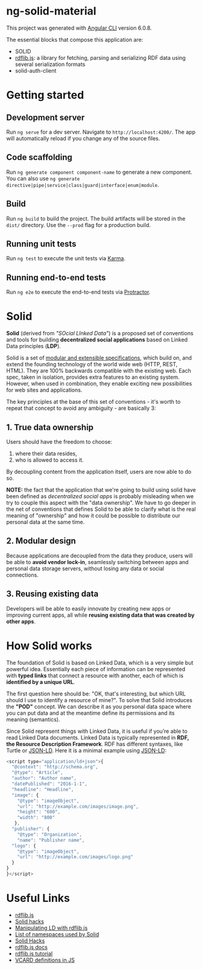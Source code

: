 # ng-solid-material

This project was generated with [Angular CLI](https://github.com/angular/angular-cli) version 6.0.8.

The essential blocks that compose this application are:

- SOLID
- [rdflib.js][rdflib]: a library for fetching, parsing and serializing RDF data using several serialization formats 
- solid-auth-client

# Getting started

## Development server

Run `ng serve` for a dev server. Navigate to `http://localhost:4200/`. The app will automatically reload if you change any of the source files.

## Code scaffolding

Run `ng generate component component-name` to generate a new component. You can also use `ng generate directive|pipe|service|class|guard|interface|enum|module`.

## Build

Run `ng build` to build the project. The build artifacts will be stored in the `dist/` directory. Use the `--prod` flag for a production build.

## Running unit tests

Run `ng test` to execute the unit tests via [Karma](https://karma-runner.github.io).

## Running end-to-end tests

Run `ng e2e` to execute the end-to-end tests via [Protractor](http://www.protractortest.org/).

# Solid

**Solid** (derived from _"SOcial LInked Data"_) is a proposed set of conventions and tools for building **decentralized social
applications** based on Linked Data principles (**LDP**). 

Solid is a set of [modular and extensible specifications][solid-specs], which build on, and extend the founding technology of the world wide web (HTTP, REST, HTML). They are 100% backwards compatible with the existing web. Each spec, taken in isolation, provides extra features to an existing system.  However, when used in combination, they enable exciting new possibilities for web sites and applications.

The key principles at the base of this set of conventions - it's worth to repeat that concept to avoid any ambiguity - are basically 3:

## 1. True data ownership

Users should have the freedom to choose:

1. where their data resides,
2. who is allowed to access it.

By decoupling content from the application itself, users are now able to do so. 

**NOTE:** the fact that the application that we're going to build using solid have been defined as _decentralized social apps_ is probably misleading when we try to couple this aspect with the "data ownership". We have to go deeper in the net of conventions that defines Solid to be able to clarify what is the real meaning of "ownership" and how it could be possible to distribute our personal data at the same time.

## 2. Modular design

Because applications are decoupled from the data they produce, users will be able to **avoid vendor lock-in**, seamlessly switching between apps and personal data storage servers, without losing any data or social connections.

## 3. Reusing existing data

Developers will be able to easily innovate by creating new apps or improving current apps, all while **reusing existing data that was created by other apps**.

# How Solid works

The foundation of Solid is based on Linked Data, which is a very simple but powerful idea. Essentially each piece of information can be represented with **typed links** that connect a resource with another, each of which is **identified by a unique URL**. 

The first question here should be: "OK, that's interesting, but which URL should I use to identify a resource of mine?". To solve that Solid introduces the **"POD"** concept. We can describe it as you personal data space where you can put data and at the meantime define its permissions and its meaning (semantics). 

Since Solid represent things with Linked Data, it is useful if you’re able to read Linked Data documents. Linked Data is typically represented in **RDF, the Resource Description Framework**. RDF has different syntaxes, like Turtle or [JSON-LD][json-ld]. Here it is a minimal example using [JSON-LD][json-ld]:


```javascript
<script type="application/ld+json">{
  "@context": "http://schema.org",
  "@type": "Article",
  "author": "Author name",
  "datePublished": "2016-1-1",
  "headline": "Headline",
  "image": {
    "@type": "imageObject",
    "url": "http://example.com/images/image.png",
    "height": "600",
    "width": "800"
   },
  "publisher": {
    "@type": "Organization",
    "name": "Publisher name",
  "logo": {
    "@type": "imageObject",
    "url": "http://example.com/images/logo.png"
  }
}
}</script>
```

# Useful Links

- [rdflib.js](https://github.com/linkeddata/rdflib.js)
- [Solid hacks](https://github.com/melvincarvalho/solid-hacks)
- [Manipulating LD with rdflib.js](https://solid.inrupt.com/docs/manipulating-ld-with-rdflib)
- [List of namespaces used by Solid](https://github.com/solid/solid-ui/blob/master/src/ns.js)
- [Solid Hacks](https://solid.gitbook.io/solid-hacks/appendices/appendix-a-solid-resources)
- [rdflib.js docs](http://linkeddata.github.io/rdflib.js/doc/)
- [rdflib.js tutorial](https://rawgit.com/linkeddata/rdflib.js/Documentation/Documentation/webapp-intro.html)
- [VCARD definitions in JS](https://github.com/solid/solid-panes/blob/81a7fef9f688c477a3b86f8e2b32c0014c043113/contact/vcard.js)

[rdflib]: http://linkeddata.github.io/rdflib.js/doc/index.html
[solid-specs]: https://github.com/solid/solid-spec
[json-ld]: https://json-ld.org/
